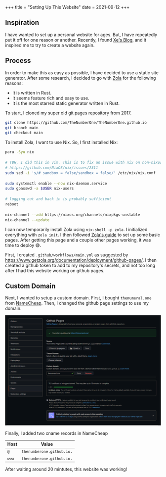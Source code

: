 +++
title = "Setting Up This Website"
date = 2021-09-12
+++

## Inspiration

I have wanted to set up a personal website for ages.
But, I have repeatedly put it off for one reason or another.
Recently, I found [Xe's Blog](https://christine.website/), and it inspired me to try to create a website again.

## Process

In order to make this as easy as possible, I have decided to use a static site generator.
After some research, I decided to go with [Zola](https://www.getzola.org/documentation/getting-started/overview/) for the following reasons:
  * It is written in Rust.
  * It seems feature rich and easy to use.
  * It is the most starred static generator written in Rust.
    
To start, I cloned my super old git pages repository from 2017.

```sh
git clone https://github.com/TheNumberOne/TheNumberOne.github.io
git branch main
git checkout main
```

To install Zola, I want to use Nix. So, I first installed Nix:

```sh
paru -Syu nix

# TBH, I did this in vim. This is to fix an issue with nix on non-nixos systems.
# https://github.com/NixOS/nix/issues/2311
sudo sed -i 's/# sandbox = false/sandbox = false/' /etc/nix/nix.conf 

sudo systemctl enable --now nix-daemon.service
sudo gpasswd -a $USER nix-users

# logging out and back in is probably sufficient
reboot

nix-channel --add https://nixos.org/channels/nixpkgs-unstable
nix-channel --update
```

I can now temporarily install Zola using `nix-shell -p zola`. I initialized everything with `zola init`.
I then followed [Zola's guide](https://www.getzola.org/documentation/getting-started/overview/) to set up some basic pages.
After getting this page and a couple other pages working, it was time to deploy :smile:.

First, I created `.github/workflows/main.yml` as suggested by <https://www.getzola.org/documentation/deployment/github-pages/>.
I then created a github token to add to my repository's secrets, and not too long after I had this website working on github pages.

## Custom Domain

Next, I wanted to setup a custom domain.
First, I bought `thenumeral.one` from [NameCheap](https://www.namecheap.com>).
Then, I changed the github page settings to use my domain.

![Github page settings of my repository with the custom domain field being set to thenumeral.one](github-pages-screenshot.png)

Finally, I added two cname records in NameCheap

| Host   | Value                     |
| ------ | ------------------------- |
| `@`    | `thenumberone.github.io.` |
| `www`  | `thenumberone.github.io.` |

After waiting around 20 mintutes, this website was working!